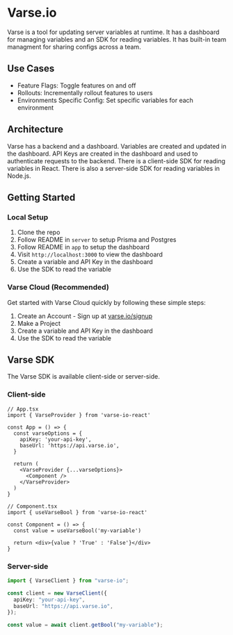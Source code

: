 # Varse.io

Varse is a tool for updating server variables at runtime. It has a dashboard for managing variables and an SDK for reading variables. It has built-in team managment for sharing configs across a team.

## Use Cases

* Feature Flags: Toggle features on and off
* Rollouts: Incrementally rollout features to users
* Environments Specific Config: Set specific variables for each environment

## Architecture

Varse has a backend and a dashboard. Variables are created and updated in the dashboard. API Keys are created in the dashboard and used to authenticate requests to the backend. There is a client-side SDK for reading variables in React. There is also a server-side SDK for reading variables in Node.js.

## Getting Started
### Local Setup

1. Clone the repo
2. Follow README in `server` to setup Prisma and Postgres
3. Follow README in `app` to setup the dashboard
4. Visit `http://localhost:3000` to view the dashboard
5. Create a variable and API Key in the dashboard
6. Use the SDK to read the variable

### Varse Cloud (Recommended)
Get started with Varse Cloud quickly by following these simple steps:

1. Create an Account - Sign up at [varse.io/signup](https://varse.io/signup)
2. Make a Project
3. Create a variable and API Key in the dashboard
4. Use the SDK to read the variable

## Varse SDK
The Varse SDK is available client-side or server-side.

### Client-side
```tsx
// App.tsx
import { VarseProvider } from 'varse-io-react'

const App = () => {
  const varseOptions = {
    apiKey: 'your-api-key',
    baseUrl: 'https://api.varse.io',
  }

  return (
    <VarseProvider {...varseOptions}>
      <Component />
    </VarseProvider>
  )
}
```

```tsx
// Component.tsx
import { useVarseBool } from 'varse-io-react'

const Component = () => {
  const value = useVarseBool('my-variable')

  return <div>{value ? 'True' : 'False'}</div>
}
```

### Server-side
```typescript
import { VarseClient } from "varse-io";

const client = new VarseClient({
  apiKey: "your-api-key",
  baseUrl: "https://api.varse.io",
});

const value = await client.getBool("my-variable");
```